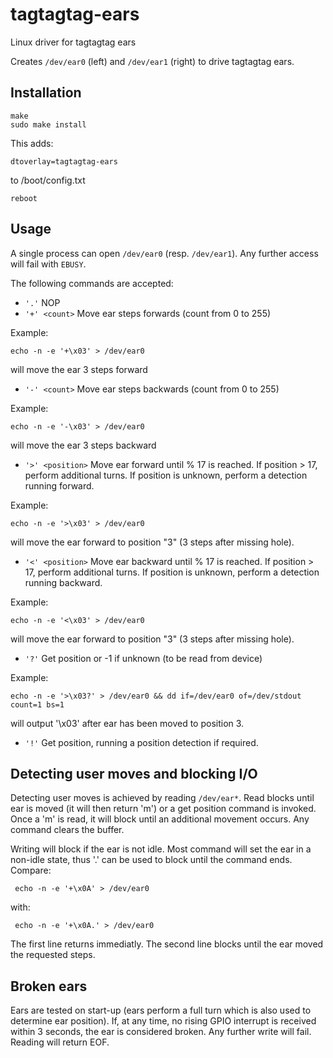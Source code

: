 # tagtagtag-ears
Linux driver for tagtagtag ears

Creates `/dev/ear0` (left) and `/dev/ear1` (right) to drive tagtagtag ears.

## Installation

    make
    sudo make install

This adds:

    dtoverlay=tagtagtag-ears

to /boot/config.txt

    reboot

## Usage

A single process can open `/dev/ear0` (resp. `/dev/ear1`). Any further access will fail with `EBUSY`.

The following commands are accepted:

- `'.'`             NOP
- `'+' <count>`     Move ear <count> steps forwards (count from 0 to 255)

Example:

    echo -n -e '+\x03' > /dev/ear0

will move the ear 3 steps forward

- `'-' <count>`     Move ear <count> steps backwards (count from 0 to 255)

Example:

    echo -n -e '-\x03' > /dev/ear0

will move the ear 3 steps backward

- `'>' <position>`  Move ear forward until <position> % 17 is reached. If position > 17, perform additional turns.
If position is unknown, perform a detection running forward.

Example:

    echo -n -e '>\x03' > /dev/ear0

will move the ear forward to position "3" (3 steps after missing hole).

- `'<' <position>`  Move ear backward until <position> % 17 is reached. If position > 17, perform additional turns.
If position is unknown, perform a detection running backward.

Example:

    echo -n -e '<\x03' > /dev/ear0

will move the ear forward to position "3" (3 steps after missing hole).

- `'?'`             Get position or -1 if unknown (to be read from device)

Example:

    echo -n -e '>\x03?' > /dev/ear0 && dd if=/dev/ear0 of=/dev/stdout count=1 bs=1

will output '\x03' after ear has been moved to position 3.

- `'!'`             Get position, running a position detection if required.

## Detecting user moves and blocking I/O

Detecting user moves is achieved by reading `/dev/ear*`. Read blocks until ear is moved (it will then return 'm') or a get position command is invoked.
Once a 'm' is read, it will block until an additional movement occurs. Any command clears the buffer.

Writing will block if the ear is not idle. Most command will set the ear in a non-idle state, thus '.' can be used to block until the command ends.
Compare:

     echo -n -e '+\x0A' > /dev/ear0

with:

     echo -n -e '+\x0A.' > /dev/ear0

The first line returns immediatly. The second line blocks until the ear moved the requested steps.

## Broken ears

Ears are tested on start-up (ears perform a full turn which is also used to determine ear position).
If, at any time, no rising GPIO interrupt is received within 3 seconds, the ear is considered broken.
Any further write will fail.
Reading will return EOF.
